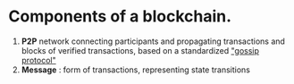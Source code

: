 # Components of a blockchain.
1. **P2P** network connecting participants and propagating transactions and blocks of verified transactions, based on a standardized ["gossip protocol"](https://en.wikipedia.org/wiki/Gossip_protocol)
2. **Message** : form of transactions, representing state transitions
<!--stackedit_data:
eyJoaXN0b3J5IjpbLTQwOTEwNTI0MF19
-->